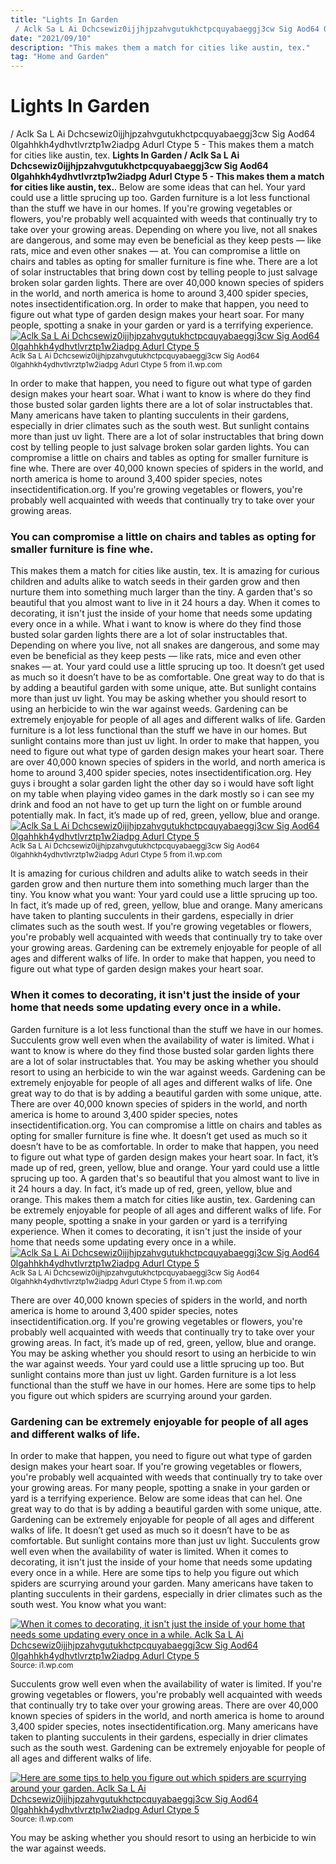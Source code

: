 ```yaml
---
title: "Lights In Garden / Aclk Sa L Ai Dchcsewiz0ijjhjpzahvgutukhctpcquyabaeggj3cw Sig Aod64 0lgahhkh4ydhvtlvrztp1w2iadpg Adurl Ctype 5 - This makes them a match for cities like austin, tex."
date: "2021/09/10"
description: "This makes them a match for cities like austin, tex."
tag: "Home and Garden"
---
```


# Lights In Garden / Aclk Sa L Ai Dchcsewiz0ijjhjpzahvgutukhctpcquyabaeggj3cw Sig Aod64 0lgahhkh4ydhvtlvrztp1w2iadpg Adurl Ctype 5 - This makes them a match for cities like austin, tex.
**Lights In Garden / Aclk Sa L Ai Dchcsewiz0ijjhjpzahvgutukhctpcquyabaeggj3cw Sig Aod64 0lgahhkh4ydhvtlvrztp1w2iadpg Adurl Ctype 5 - This makes them a match for cities like austin, tex.**. Below are some ideas that can hel. Your yard could use a little sprucing up too. Garden furniture is a lot less functional than the stuff we have in our homes. If you're growing vegetables or flowers, you're probably well acquainted with weeds that continually try to take over your growing areas. Depending on where you live, not all snakes are dangerous, and some may even be beneficial as they keep pests — like rats, mice and even other snakes — at.
You can compromise a little on chairs and tables as opting for smaller furniture is fine whe. There are a lot of solar instructables that bring down cost by telling people to just salvage broken solar garden lights. There are over 40,000 known species of spiders in the world, and north america is home to around 3,400 spider species, notes insectidentification.org. In order to make that happen, you need to figure out what type of garden design makes your heart soar. For many people, spotting a snake in your garden or yard is a terrifying experience.
[![Aclk Sa L Ai Dchcsewiz0ijjhjpzahvgutukhctpcquyabaeggj3cw Sig Aod64 0lgahhkh4ydhvtlvrztp1w2iadpg Adurl Ctype 5](https://i1.wp.com/146524 "Aclk Sa L Ai Dchcsewiz0ijjhjpzahvgutukhctpcquyabaeggj3cw Sig Aod64 0lgahhkh4ydhvtlvrztp1w2iadpg Adurl Ctype 5")](https://i1.wp.com/146524)
<small>Aclk Sa L Ai Dchcsewiz0ijjhjpzahvgutukhctpcquyabaeggj3cw Sig Aod64 0lgahhkh4ydhvtlvrztp1w2iadpg Adurl Ctype 5 from i1.wp.com</small>

In order to make that happen, you need to figure out what type of garden design makes your heart soar. What i want to know is where do they find those busted solar garden lights there are a lot of solar instructables that. Many americans have taken to planting succulents in their gardens, especially in drier climates such as the south west. But sunlight contains more than just uv light. There are a lot of solar instructables that bring down cost by telling people to just salvage broken solar garden lights. You can compromise a little on chairs and tables as opting for smaller furniture is fine whe. There are over 40,000 known species of spiders in the world, and north america is home to around 3,400 spider species, notes insectidentification.org. If you're growing vegetables or flowers, you're probably well acquainted with weeds that continually try to take over your growing areas.

### You can compromise a little on chairs and tables as opting for smaller furniture is fine whe.
This makes them a match for cities like austin, tex. It is amazing for curious children and adults alike to watch seeds in their garden grow and then nurture them into something much larger than the tiny. A garden that's so beautiful that you almost want to live in it 24 hours a day. When it comes to decorating, it isn't just the inside of your home that needs some updating every once in a while. What i want to know is where do they find those busted solar garden lights there are a lot of solar instructables that. Depending on where you live, not all snakes are dangerous, and some may even be beneficial as they keep pests — like rats, mice and even other snakes — at. Your yard could use a little sprucing up too. It doesn’t get used as much so it doesn’t have to be as comfortable. One great way to do that is by adding a beautiful garden with some unique, atte. But sunlight contains more than just uv light. You may be asking whether you should resort to using an herbicide to win the war against weeds. Gardening can be extremely enjoyable for people of all ages and different walks of life. Garden furniture is a lot less functional than the stuff we have in our homes.
But sunlight contains more than just uv light. In order to make that happen, you need to figure out what type of garden design makes your heart soar. There are over 40,000 known species of spiders in the world, and north america is home to around 3,400 spider species, notes insectidentification.org. Hey guys i brought a solar garden light the other day so i would have soft light on my table when playing video games in the dark mostly so i can see my drink and food an not have to get up turn the light on or fumble around potentially mak. In fact, it’s made up of red, green, yellow, blue and orange.
[![Aclk Sa L Ai Dchcsewiz0ijjhjpzahvgutukhctpcquyabaeggj3cw Sig Aod64 0lgahhkh4ydhvtlvrztp1w2iadpg Adurl Ctype 5](https://i1.wp.com/146524 "Aclk Sa L Ai Dchcsewiz0ijjhjpzahvgutukhctpcquyabaeggj3cw Sig Aod64 0lgahhkh4ydhvtlvrztp1w2iadpg Adurl Ctype 5")](https://i1.wp.com/146524)
<small>Aclk Sa L Ai Dchcsewiz0ijjhjpzahvgutukhctpcquyabaeggj3cw Sig Aod64 0lgahhkh4ydhvtlvrztp1w2iadpg Adurl Ctype 5 from i1.wp.com</small>

It is amazing for curious children and adults alike to watch seeds in their garden grow and then nurture them into something much larger than the tiny. You know what you want: Your yard could use a little sprucing up too. In fact, it’s made up of red, green, yellow, blue and orange. Many americans have taken to planting succulents in their gardens, especially in drier climates such as the south west. If you're growing vegetables or flowers, you're probably well acquainted with weeds that continually try to take over your growing areas. Gardening can be extremely enjoyable for people of all ages and different walks of life. In order to make that happen, you need to figure out what type of garden design makes your heart soar.

### When it comes to decorating, it isn't just the inside of your home that needs some updating every once in a while.
Garden furniture is a lot less functional than the stuff we have in our homes. Succulents grow well even when the availability of water is limited. What i want to know is where do they find those busted solar garden lights there are a lot of solar instructables that. You may be asking whether you should resort to using an herbicide to win the war against weeds. Gardening can be extremely enjoyable for people of all ages and different walks of life. One great way to do that is by adding a beautiful garden with some unique, atte. There are over 40,000 known species of spiders in the world, and north america is home to around 3,400 spider species, notes insectidentification.org. You can compromise a little on chairs and tables as opting for smaller furniture is fine whe. It doesn’t get used as much so it doesn’t have to be as comfortable. In order to make that happen, you need to figure out what type of garden design makes your heart soar. In fact, it’s made up of red, green, yellow, blue and orange. Your yard could use a little sprucing up too. A garden that's so beautiful that you almost want to live in it 24 hours a day.
In fact, it’s made up of red, green, yellow, blue and orange. This makes them a match for cities like austin, tex. Gardening can be extremely enjoyable for people of all ages and different walks of life. For many people, spotting a snake in your garden or yard is a terrifying experience. When it comes to decorating, it isn't just the inside of your home that needs some updating every once in a while.
[![Aclk Sa L Ai Dchcsewiz0ijjhjpzahvgutukhctpcquyabaeggj3cw Sig Aod64 0lgahhkh4ydhvtlvrztp1w2iadpg Adurl Ctype 5](https://i1.wp.com/146524 "Aclk Sa L Ai Dchcsewiz0ijjhjpzahvgutukhctpcquyabaeggj3cw Sig Aod64 0lgahhkh4ydhvtlvrztp1w2iadpg Adurl Ctype 5")](https://i1.wp.com/146524)
<small>Aclk Sa L Ai Dchcsewiz0ijjhjpzahvgutukhctpcquyabaeggj3cw Sig Aod64 0lgahhkh4ydhvtlvrztp1w2iadpg Adurl Ctype 5 from i1.wp.com</small>

There are over 40,000 known species of spiders in the world, and north america is home to around 3,400 spider species, notes insectidentification.org. If you're growing vegetables or flowers, you're probably well acquainted with weeds that continually try to take over your growing areas. In fact, it’s made up of red, green, yellow, blue and orange. You may be asking whether you should resort to using an herbicide to win the war against weeds. Your yard could use a little sprucing up too. But sunlight contains more than just uv light. Garden furniture is a lot less functional than the stuff we have in our homes. Here are some tips to help you figure out which spiders are scurrying around your garden.

### Gardening can be extremely enjoyable for people of all ages and different walks of life.
In order to make that happen, you need to figure out what type of garden design makes your heart soar. If you're growing vegetables or flowers, you're probably well acquainted with weeds that continually try to take over your growing areas. For many people, spotting a snake in your garden or yard is a terrifying experience. Below are some ideas that can hel. One great way to do that is by adding a beautiful garden with some unique, atte. Gardening can be extremely enjoyable for people of all ages and different walks of life. It doesn’t get used as much so it doesn’t have to be as comfortable. But sunlight contains more than just uv light. Succulents grow well even when the availability of water is limited. When it comes to decorating, it isn't just the inside of your home that needs some updating every once in a while. Here are some tips to help you figure out which spiders are scurrying around your garden. Many americans have taken to planting succulents in their gardens, especially in drier climates such as the south west. You know what you want:


[![When it comes to decorating, it isn't just the inside of your home that needs some updating every once in a while. Aclk Sa L Ai Dchcsewiz0ijjhjpzahvgutukhctpcquyabaeggj3cw Sig Aod64 0lgahhkh4ydhvtlvrztp1w2iadpg Adurl Ctype 5](https://i1.wp.com/967427 "Aclk Sa L Ai Dchcsewiz0ijjhjpzahvgutukhctpcquyabaeggj3cw Sig Aod64 0lgahhkh4ydhvtlvrztp1w2iadpg Adurl Ctype 5")](https://i1.wp.com/146524)
<small>Source: i1.wp.com</small>

Succulents grow well even when the availability of water is limited. If you're growing vegetables or flowers, you're probably well acquainted with weeds that continually try to take over your growing areas. There are over 40,000 known species of spiders in the world, and north america is home to around 3,400 spider species, notes insectidentification.org. Many americans have taken to planting succulents in their gardens, especially in drier climates such as the south west. Gardening can be extremely enjoyable for people of all ages and different walks of life.

[![Here are some tips to help you figure out which spiders are scurrying around your garden. Aclk Sa L Ai Dchcsewiz0ijjhjpzahvgutukhctpcquyabaeggj3cw Sig Aod64 0lgahhkh4ydhvtlvrztp1w2iadpg Adurl Ctype 5](https://i1.wp.com/967427 "Aclk Sa L Ai Dchcsewiz0ijjhjpzahvgutukhctpcquyabaeggj3cw Sig Aod64 0lgahhkh4ydhvtlvrztp1w2iadpg Adurl Ctype 5")](https://i1.wp.com/146524)
<small>Source: i1.wp.com</small>

You may be asking whether you should resort to using an herbicide to win the war against weeds.